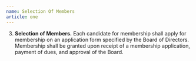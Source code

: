 ```yaml
---
name: Selection Of Members
article: one
---
```


3. **Selection of Members.** Each candidate for membership shall apply for membership on an application form specified by the Board of Directors. Membership shall be granted upon receipt of a membership application, payment of dues, and approval of the Board.
